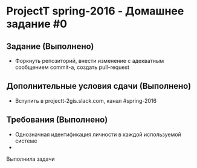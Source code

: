 # ProjectT spring-2016 - Домашнее задание #0 
## Задание (Выполнено)
- Форкнуть репозиторий, внести изменение с адекватным сообщением commit-а, создать pull-request

## Дополнительные условия сдачи (Выполнено)
- Вступить в projectt-2gis.slack.com, канал #spring-2016

## Требования (Выполнено)
- Однозначная идентификация личности в каждой используемой системе
- 
Выполнила задачи
